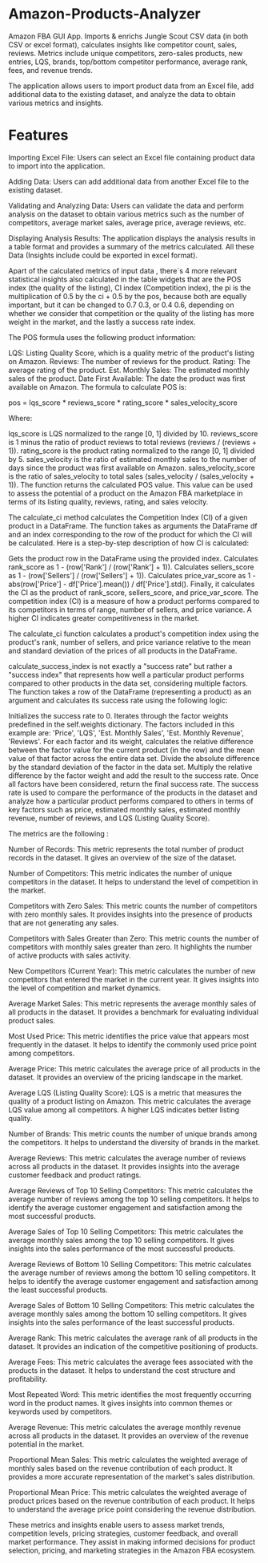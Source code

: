 # Amazon-Products-Analyzer
Amazon FBA GUI App. Imports &amp; enrichs Jungle Scout CSV data (in both CSV or excel format), calculates insights like competitor count, sales, reviews. Metrics include unique competitors, zero-sales products, new entries, LQS, brands, top/bottom competitor performance, average rank, fees, and revenue trends.

The application allows users to import product data from an Excel file, add additional data to the existing dataset, and analyze the data to obtain various metrics and insights.

# Features

Importing Excel File: Users can select an Excel file containing product data to import into the application.

Adding Data: Users can add additional data from another Excel file to the existing dataset.

Validating and Analyzing Data: Users can validate the data and perform analysis on the dataset to obtain various metrics such as the number of competitors, average market sales, average price, average reviews, etc.

Displaying Analysis Results: The application displays the analysis results in a table format and provides a summary of the metrics calculated. All these Data (Insights include could be exported in excel format).

Apart of the calculated metrics of input data , there´s 4 more relevant statistical insights also calculated in the table widgets that are the POS index (the quality of the listing), CI  index (Competition index), the pi is the multiplication of 0.5 by the ci + 0.5 by the pos, because both are equally important, but it can be changed to 0.7 0.3, or 0.4 0.6, depending on whether we consider that competition or the quality of the listing has more weight in the market, and the lastly a success rate index.

The POS formula uses the following product information:

LQS: Listing Quality Score, which is a quality metric of the product's listing on Amazon.
Reviews: The number of reviews for the product.
Rating: The average rating of the product.
Est. Monthly Sales: The estimated monthly sales of the product.
Date First Available: The date the product was first available on Amazon.
The formula to calculate POS is:

pos = lqs_score * reviews_score * rating_score * sales_velocity_score

Where:

lqs_score is LQS normalized to the range [0, 1] divided by 10.
reviews_score is 1 minus the ratio of product reviews to total reviews (reviews / (reviews + 1)).
rating_score is the product rating normalized to the range [0, 1] divided by 5.
sales_velocity is the ratio of estimated monthly sales to the number of days since the product was first available on Amazon.
sales_velocity_score is the ratio of sales_velocity to total sales (sales_velocity / (sales_velocity + 1)).
The function returns the calculated POS value. This value can be used to assess the potential of a product on the Amazon FBA marketplace in terms of its listing quality, reviews, rating, and sales velocity.


The calculate_ci method calculates the Competition Index (CI) of a given product in a DataFrame. The function takes as arguments the DataFrame df and an index corresponding to the row of the product for which the CI will be calculated. Here is a step-by-step description of how CI is calculated:

Gets the product row in the DataFrame using the provided index.
Calculates rank_score as 1 - (row['Rank'] / (row['Rank'] + 1)).
Calculates sellers_score as 1 - (row['Sellers'] / (row['Sellers'] + 1)).
Calculates price_var_score as 1 - abs(row['Price'] - df['Price'].mean()) / df['Price'].std().
Finally, it calculates the CI as the product of rank_score, sellers_score, and price_var_score.
The competition index (CI) is a measure of how a product performs compared to its competitors in terms of range, number of sellers, and price variance. A higher CI indicates greater competitiveness in the market.

The calculate_ci function calculates a product's competition index using the product's rank, number of sellers, and price variance relative to the mean and standard deviation of the prices of all products in the DataFrame.

calculate_success_index is not exactly a "success rate" but rather a "success index" that represents how well a particular product performs compared to other products in the data set, considering multiple factors. The function takes a row of the DataFrame (representing a product) as an argument and calculates its success rate using the following logic:

Initializes the success rate to 0.
Iterates through the factor weights predefined in the self.weights dictionary. The factors included in this example are: 'Price', 'LQS', 'Est. Monthly Sales', 'Est. Monthly Revenue', 'Reviews'.
For each factor and its weight, calculates the relative difference between the factor value for the current product (in the row) and the mean value of that factor across the entire data set. Divide the absolute difference by the standard deviation of the factor in the data set.
Multiply the relative difference by the factor weight and add the result to the success rate.
Once all factors have been considered, return the final success rate.
The success rate is used to compare the performance of the products in the dataset and analyze how a particular product performs compared to others in terms of key factors such as price, estimated monthly sales, estimated monthly revenue, number of reviews, and LQS (Listing Quality Score).




The metrics are the following :

Number of Records: This metric represents the total number of product records in the dataset. It gives an overview of the size of the dataset.

Number of Competitors: This metric indicates the number of unique competitors in the dataset. It helps to understand the level of competition in the market.

Competitors with Zero Sales: This metric counts the number of competitors with zero monthly sales. It provides insights into the presence of products that are not generating any sales.

Competitors with Sales Greater than Zero: This metric counts the number of competitors with monthly sales greater than zero. It highlights the number of active products with sales activity.

New Competitors (Current Year): This metric calculates the number of new competitors that entered the market in the current year. It gives insights into the level of competition and market dynamics.

Average Market Sales: This metric represents the average monthly sales of all products in the dataset. It provides a benchmark for evaluating individual product sales.

Most Used Price: This metric identifies the price value that appears most frequently in the dataset. It helps to identify the commonly used price point among competitors.

Average Price: This metric calculates the average price of all products in the dataset. It provides an overview of the pricing landscape in the market.

Average LQS (Listing Quality Score): LQS is a metric that measures the quality of a product listing on Amazon. This metric calculates the average LQS value among all competitors. A higher LQS indicates better listing quality.

Number of Brands: This metric counts the number of unique brands among the competitors. It helps to understand the diversity of brands in the market.

Average Reviews: This metric calculates the average number of reviews across all products in the dataset. It provides insights into the average customer feedback and product ratings.

Average Reviews of Top 10 Selling Competitors: This metric calculates the average number of reviews among the top 10 selling competitors. It helps to identify the average customer engagement and satisfaction among the most successful products.

Average Sales of Top 10 Selling Competitors: This metric calculates the average monthly sales among the top 10 selling competitors. It gives insights into the sales performance of the most successful products.

Average Reviews of Bottom 10 Selling Competitors: This metric calculates the average number of reviews among the bottom 10 selling competitors. It helps to identify the average customer engagement and satisfaction among the least successful products.

Average Sales of Bottom 10 Selling Competitors: This metric calculates the average monthly sales among the bottom 10 selling competitors. It gives insights into the sales performance of the least successful products.

Average Rank: This metric calculates the average rank of all products in the dataset. It provides an indication of the competitive positioning of products.

Average Fees: This metric calculates the average fees associated with the products in the dataset. It helps to understand the cost structure and profitability.

Most Repeated Word: This metric identifies the most frequently occurring word in the product names. It gives insights into common themes or keywords used by competitors.

Average Revenue: This metric calculates the average monthly revenue across all products in the dataset. It provides an overview of the revenue potential in the market.

Proportional Mean Sales: This metric calculates the weighted average of monthly sales based on the revenue contribution of each product. It provides a more accurate representation of the market's sales distribution.

Proportional Mean Price: This metric calculates the weighted average of product prices based on the revenue contribution of each product. It helps to understand the average price point considering the revenue distribution.

These metrics and insights enable users to assess market trends, competition levels, pricing strategies, customer feedback, and overall market performance. They assist in making informed decisions for product selection, pricing, and marketing strategies in the Amazon FBA ecosystem.
